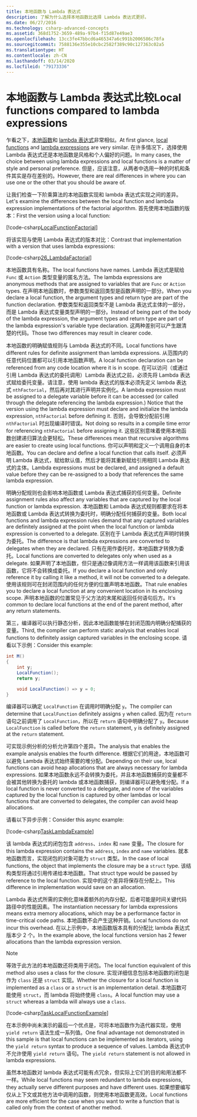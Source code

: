 ```yaml
---
title: 本地函数与 Lambda 表达式
description: 了解为什么选择本地函数比选择 Lambda 表达式更好。
ms.date: 06/27/2016
ms.technology: csharp-advanced-concepts
ms.assetid: 368d1752-3659-489a-97b4-f15d87e49ae3
ms.openlocfilehash: 13cc3fe47bbcd6a465347a6c991b2006586c78fa
ms.sourcegitcommit: 7588136e355e10cbc2582f389c90c127363c02a5
ms.translationtype: HT
ms.contentlocale: zh-CN
ms.lasthandoff: 03/14/2020
ms.locfileid: "79173336"
---
```

# <a name="local-functions-compared-to-lambda-expressions"></a><span data-ttu-id="cf180-103">本地函数与 Lambda 表达式比较</span><span class="sxs-lookup"><span data-stu-id="cf180-103">Local functions compared to lambda expressions</span></span>

<span data-ttu-id="cf180-104">乍看之下，[本地函数](programming-guide/classes-and-structs/local-functions.md)和 [lambda 表达式](./programming-guide/statements-expressions-operators/lambda-expressions.md)非常相似。</span><span class="sxs-lookup"><span data-stu-id="cf180-104">At first glance, [local functions](programming-guide/classes-and-structs/local-functions.md) and [lambda expressions](./programming-guide/statements-expressions-operators/lambda-expressions.md) are very similar.</span></span> <span data-ttu-id="cf180-105">在许多情况下，选择使用 Lambda 表达式还是本地函数是风格和个人偏好的问题。</span><span class="sxs-lookup"><span data-stu-id="cf180-105">In many cases, the choice between using lambda expressions and local functions is a matter of style and personal preference.</span></span> <span data-ttu-id="cf180-106">但是，应该注意，从两者中选用一种的时机和条件其实是存在差别的。</span><span class="sxs-lookup"><span data-stu-id="cf180-106">However, there are real differences in where you can use one or the other that you should be aware of.</span></span>

<span data-ttu-id="cf180-107">让我们检查一下阶乘算法的本地函数实现和 lambda 表达式实现之间的差异。</span><span class="sxs-lookup"><span data-stu-id="cf180-107">Let's examine the differences between the local function and lambda expression implementations of the factorial algorithm.</span></span> <span data-ttu-id="cf180-108">首先使用本地函数的版本：</span><span class="sxs-lookup"><span data-stu-id="cf180-108">First the version using a local function:</span></span>

[!code-csharp[LocalFunctionFactorial](../../samples/snippets/csharp/new-in-7/MathUtilities.cs#37_LocalFunctionFactorial "Recursive factorial using local function")]

<span data-ttu-id="cf180-109">将该实现与使用 Lambda 表达式的版本对比：</span><span class="sxs-lookup"><span data-stu-id="cf180-109">Contrast that implementation with a version that uses lambda expressions:</span></span>

[!code-csharp[26_LambdaFactorial](../../samples/snippets/csharp/new-in-7/MathUtilities.cs#38_LambdaFactorial "Recursive factorial using lambda expressions")]

<span data-ttu-id="cf180-110">本地函数具有名称。</span><span class="sxs-lookup"><span data-stu-id="cf180-110">The local functions have names.</span></span> <span data-ttu-id="cf180-111">Lambda 表达式是赋给 `Func` 或 `Action` 类型变量的匿名方法。</span><span class="sxs-lookup"><span data-stu-id="cf180-111">The lambda expressions are anonymous methods that are assigned to variables that are `Func` or `Action` types.</span></span> <span data-ttu-id="cf180-112">在声明本地函数时，参数类型和返回类型是函数声明的一部分。</span><span class="sxs-lookup"><span data-stu-id="cf180-112">When you declare a local function, the argument types and return type are part of the function declaration.</span></span> <span data-ttu-id="cf180-113">参数类型和返回类型不是 Lambda 表达式主体的一部分，而是 Lambda 表达式变量类型声明的一部分。</span><span class="sxs-lookup"><span data-stu-id="cf180-113">Instead of being part of the body of the lambda expression, the argument types and return type are part of the lambda expression's variable type declaration.</span></span> <span data-ttu-id="cf180-114">这两种差别可以产生跟清楚的代码。</span><span class="sxs-lookup"><span data-stu-id="cf180-114">Those two differences may result in clearer code.</span></span>

<span data-ttu-id="cf180-115">本地函数的明确赋值规则与 Lambda 表达式的不同。</span><span class="sxs-lookup"><span data-stu-id="cf180-115">Local functions have different rules for definite assignment than lambda expressions.</span></span> <span data-ttu-id="cf180-116">从范围内的任意代码位置都可以引用本地函数声明。</span><span class="sxs-lookup"><span data-stu-id="cf180-116">A local function declaration can be referenced from any code location where it is in scope.</span></span> <span data-ttu-id="cf180-117">在可以访问（或通过引用 Lambda 表达式的委托调用）Lambda 表达式之前，必须先将 Lambda 表达式赋给委托变量。请注意，使用 lambda 表达式的版本必须先定义 lambda 表达式 `nthFactorial`，然后再对其进行声明并实例化。</span><span class="sxs-lookup"><span data-stu-id="cf180-117">A lambda expression must be assigned to a delegate variable before it can be accessed (or called through the delegate referencing the lambda expression.) Notice that the version using the lambda expression must declare and initialize the lambda expression, `nthFactorial` before defining it.</span></span> <span data-ttu-id="cf180-118">否则，会导致分配前引用 `nthFactorial` 时出现编译时错误。</span><span class="sxs-lookup"><span data-stu-id="cf180-118">Not doing so results in a compile time error for referencing `nthFactorial` before assigning it.</span></span>
<span data-ttu-id="cf180-119">这些区别意味着使用本地函数创建递归算法会更轻松。</span><span class="sxs-lookup"><span data-stu-id="cf180-119">These differences mean that recursive algorithms are easier to create using local functions.</span></span> <span data-ttu-id="cf180-120">你可以声明和定义一个调用自身的本地函数。</span><span class="sxs-lookup"><span data-stu-id="cf180-120">You can declare and define a local function that calls itself.</span></span> <span data-ttu-id="cf180-121">必须声明 Lambda 表达式，赋给默认值，然后才能将其重新赋给引用相同 Lambda 表达式的主体。</span><span class="sxs-lookup"><span data-stu-id="cf180-121">Lambda expressions must be declared, and assigned a default value before they can be re-assigned to a body that references the same lambda expression.</span></span>

<span data-ttu-id="cf180-122">明确分配规则也会影响本地函数或 Lambda 表达式捕获的任何变量。</span><span class="sxs-lookup"><span data-stu-id="cf180-122">Definite assignment rules also affect any variables that are captured by the local function or lambda expression.</span></span> <span data-ttu-id="cf180-123">本地函数和 Lambda 表达式规则都要求在将本地函数或 Lambda 表达式转换为委托时，明确分配任何捕获的变量。</span><span class="sxs-lookup"><span data-stu-id="cf180-123">Both local functions and lambda expression rules demand that any captured variables are definitely assigned at the point when the local function or lambda expression is converted to a delegate.</span></span> <span data-ttu-id="cf180-124">区别在于 Lambda 表达式在声明时转换为委托。</span><span class="sxs-lookup"><span data-stu-id="cf180-124">The difference is that lambda expressions are converted to delegates when they are declared.</span></span> <span data-ttu-id="cf180-125">只有在用作委托时，本地函数才转换为委托。</span><span class="sxs-lookup"><span data-stu-id="cf180-125">Local functions are converted to delegates only when used as a delegate.</span></span> <span data-ttu-id="cf180-126">如果声明了本地函数，但只是通过像调用方法一样调用该函数来引用该函数，它将不会转换成委托。</span><span class="sxs-lookup"><span data-stu-id="cf180-126">If you declare a local function and only reference it by calling it like a method, it will not be converted to a delegate.</span></span> <span data-ttu-id="cf180-127">使用该规则可在封闭范围内的任何方便的位置声明本地函数。</span><span class="sxs-lookup"><span data-stu-id="cf180-127">That rule enables you to declare a local function at any convenient location in its enclosing scope.</span></span> <span data-ttu-id="cf180-128">声明本地函数的位置常见于父方法的末尾和返回任何语句后方。</span><span class="sxs-lookup"><span data-stu-id="cf180-128">It's common to declare local functions at the end of the parent method, after any return statements.</span></span>

<span data-ttu-id="cf180-129">第三，编译器可以执行静态分析，因此本地函数能够在封闭范围内明确分配捕获的变量。</span><span class="sxs-lookup"><span data-stu-id="cf180-129">Third, the compiler can perform static analysis that enables local functions to definitely assign captured variables in the enclosing scope.</span></span> <span data-ttu-id="cf180-130">请看以下示例：</span><span class="sxs-lookup"><span data-stu-id="cf180-130">Consider this example:</span></span>

```csharp
int M()
{
    int y;
    LocalFunction();
    return y;

    void LocalFunction() => y = 0;
}
```

<span data-ttu-id="cf180-131">编译器可以确定 `LocalFunction` 在调用时明确分配 `y`。</span><span class="sxs-lookup"><span data-stu-id="cf180-131">The compiler can determine that `LocalFunction` definitely assigns `y` when called.</span></span> <span data-ttu-id="cf180-132">因为在 `return` 语句之前调用了 `LocalFunction`，所以在 `return` 语句中明确分配了 `y`。</span><span class="sxs-lookup"><span data-stu-id="cf180-132">Because `LocalFunction` is called before the `return` statement, `y` is definitely assigned at the `return` statement.</span></span>

<span data-ttu-id="cf180-133">可实现示例分析的分析允许第四个差异。</span><span class="sxs-lookup"><span data-stu-id="cf180-133">The analysis that enables the example analysis enables the fourth difference.</span></span>
<span data-ttu-id="cf180-134">根据它们的用途，本地函数可以避免 Lambda 表达式始终需要的堆分配。</span><span class="sxs-lookup"><span data-stu-id="cf180-134">Depending on their use, local functions can avoid heap allocations that are always necessary for lambda expressions.</span></span> <span data-ttu-id="cf180-135">如果本地函数永远不会转换为委托，并且本地函数捕获的变量都不会被其他转换为委托的 lambda 或本地函数捕获，则编译器可以避免堆分配。</span><span class="sxs-lookup"><span data-stu-id="cf180-135">If a local function is never converted to a delegate, and none of the variables captured by the local function is captured by other lambdas or local functions that are converted to delegates, the compiler can avoid heap allocations.</span></span>

<span data-ttu-id="cf180-136">请看以下异步示例：</span><span class="sxs-lookup"><span data-stu-id="cf180-136">Consider this async example:</span></span>

[!code-csharp[TaskLambdaExample](../../samples/snippets/csharp/new-in-7/AsyncWork.cs#36_TaskLambdaExample "Task returning method with lambda expression")]

<span data-ttu-id="cf180-137">该 lambda 表达式的闭包包含 `address`、`index` 和 `name` 变量。</span><span class="sxs-lookup"><span data-stu-id="cf180-137">The closure for this lambda expression contains the `address`, `index` and `name` variables.</span></span> <span data-ttu-id="cf180-138">就本地函数而言，实现闭包的对象可能为 `struct` 类型。</span><span class="sxs-lookup"><span data-stu-id="cf180-138">In the case of local functions, the object that implements the closure may be a `struct` type.</span></span> <span data-ttu-id="cf180-139">该结构类型将通过引用传递给本地函数。</span><span class="sxs-lookup"><span data-stu-id="cf180-139">That struct type would be passed by reference to the local function.</span></span> <span data-ttu-id="cf180-140">实现中的这个差异将保存在分配上。</span><span class="sxs-lookup"><span data-stu-id="cf180-140">This difference in implementation would save on an allocation.</span></span>

<span data-ttu-id="cf180-141">Lambda 表达式所需的实例化意味着额外的内存分配，后者可能是时间关键代码路径中的性能因素。</span><span class="sxs-lookup"><span data-stu-id="cf180-141">The instantiation necessary for lambda expressions means extra memory allocations, which may be a performance factor in time-critical code paths.</span></span>
<span data-ttu-id="cf180-142">本地函数不会产生这种开销。</span><span class="sxs-lookup"><span data-stu-id="cf180-142">Local functions do not incur this overhead.</span></span> <span data-ttu-id="cf180-143">在以上示例中，本地函数版本具有的分配比 lambda 表达式版本少 2 个。</span><span class="sxs-lookup"><span data-stu-id="cf180-143">In the example above, the local functions version has 2 fewer allocations than the lambda expression version.</span></span>

> [!NOTE]
> <span data-ttu-id="cf180-144">等效于此方法的本地函数还将类用于闭包。</span><span class="sxs-lookup"><span data-stu-id="cf180-144">The local function equivalent of this method also uses a class for the closure.</span></span> <span data-ttu-id="cf180-145">实现详细信息包括本地函数的闭包是作为 `class` 还是 `struct` 实现。</span><span class="sxs-lookup"><span data-stu-id="cf180-145">Whether the closure for a local function is implemented as a `class` or a `struct` is an implementation detail.</span></span> <span data-ttu-id="cf180-146">本地函数可能使用 `struct`，而 lambda 将始终使用 `class`。</span><span class="sxs-lookup"><span data-stu-id="cf180-146">A local function may use a `struct` whereas a lambda will always use a `class`.</span></span>

[!code-csharp[TaskLocalFunctionExample](../../samples/snippets/csharp/new-in-7/AsyncWork.cs#TaskExample "Task returning method with local function")]

<span data-ttu-id="cf180-147">在本示例中尚未演示的最后一个优点是，可将本地函数作为迭代器实现，使用 `yield return` 语法生成一系列值。</span><span class="sxs-lookup"><span data-stu-id="cf180-147">One final advantage not demonstrated in this sample is that local functions can be implemented as iterators, using the `yield return` syntax to produce a sequence of values.</span></span> <span data-ttu-id="cf180-148">Lambda 表达式中不允许使用 `yield return` 语句。</span><span class="sxs-lookup"><span data-stu-id="cf180-148">The `yield return` statement is not allowed in lambda expressions.</span></span>

<span data-ttu-id="cf180-149">虽然本地函数对 lambda 表达式可能有点冗余，但实际上它们的目的和用法都不一样。</span><span class="sxs-lookup"><span data-stu-id="cf180-149">While local functions may seem redundant to lambda expressions, they actually serve different purposes and have different uses.</span></span>
<span data-ttu-id="cf180-150">如果想要编写仅从上下文或其他方法中调用的函数，则使用本地函数更高效。</span><span class="sxs-lookup"><span data-stu-id="cf180-150">Local functions are more efficient for the case when you want to write a function that is called only from the context of another method.</span></span>
